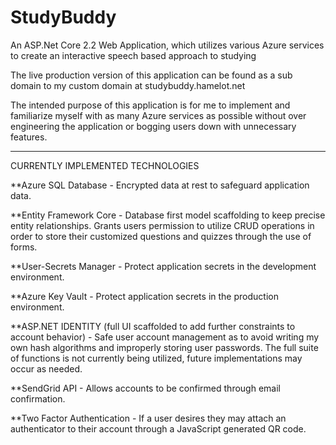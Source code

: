 # StudyBuddy
An ASP.Net Core 2.2 Web Application, which utilizes various Azure services to create an interactive speech based approach to studying

The live production version of this application can be found as a sub domain to my custom domain at studybuddy.hamelot.net

The intended purpose of this application is for me to implement and familiarize myself with as many Azure services as possible without over engineering the application or bogging users down with unnecessary features.

******************************************************************************************************************************************
CURRENTLY IMPLEMENTED TECHNOLOGIES

**Azure SQL Database - 
  Encrypted data at rest to safeguard application data.
  
**Entity Framework Core - 
  Database first model scaffolding to keep precise entity relationships.
  Grants users permission to utilize CRUD operations in order to store their customized questions and quizzes through the use of forms.

**User-Secrets Manager - 
  Protect application secrets in the development environment.

**Azure Key Vault - 
  Protect application secrets in the production environment. 
  
**ASP.NET IDENTITY (full UI scaffolded to add further constraints to account behavior) - 
  Safe user account management as to avoid writing my own hash algorithms and improperly storing user passwords.
  The full suite of functions is not currently being utilized, future implementations may occur as needed.
 
**SendGrid API - 
  Allows accounts to be confirmed through email confirmation.
  
**Two Factor Authentication - 
  If a user desires they may attach an authenticator to their account through a JavaScript generated QR code.
